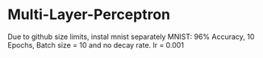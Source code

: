 # Multi-Layer-Perceptron
Due to github size limits, instal mnist separately
MNIST: 96% Accuracy, 10 Epochs, Batch size = 10 and no decay rate. lr = 0.001
